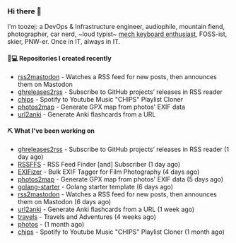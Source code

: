 ### Hi there 👋

I'm toozej: a DevOps & Infrastructure engineer, audiophile, mountain fiend, photographer, car nerd, ~loud typist~ [mech keyboard enthusiast](https://github.com/toozej/keebs), FOSS-ist, skier, PNW-er. Once in IT, always in IT.

#### 👨💻 Repositories I created recently

- [rss2mastodon](https://github.com/toozej/rss2mastodon) - Watches a RSS feed for new posts, then announces them on Mastodon
- [ghreleases2rss](https://github.com/toozej/ghreleases2rss) - Subscribe to GitHub projects’ releases in RSS reader
- [chips](https://github.com/toozej/chips) - Spotify to Youtube Music "CHIPS" Playlist Cloner
- [photos2map](https://github.com/toozej/photos2map) - Generate GPX map from photos' EXIF data
- [url2anki](https://github.com/toozej/url2anki) - Generate Anki flashcards from a URL

#### ⛏️ What I've been working on

- [ghreleases2rss](https://github.com/toozej/ghreleases2rss) - Subscribe to GitHub projects’ releases in RSS reader (1 day ago)
- [RSSFFS](https://github.com/toozej/RSSFFS) - RSS Feed Finder [and] Subscriber (1 day ago)
- [EXIFizer](https://github.com/toozej/EXIFizer) - Bulk EXIF Tagger for Film Photography (4 days ago)
- [photos2map](https://github.com/toozej/photos2map) - Generate GPX map from photos' EXIF data (5 days ago)
- [golang-starter](https://github.com/toozej/golang-starter) - Golang starter template (6 days ago)
- [rss2mastodon](https://github.com/toozej/rss2mastodon) - Watches a RSS feed for new posts, then announces them on Mastodon (6 days ago)
- [url2anki](https://github.com/toozej/url2anki) - Generate Anki flashcards from a URL (1 week ago)
- [travels](https://github.com/toozej/travels) - Travels and Adventures (4 weeks ago)
- [photos](https://github.com/toozej/photos) -  (1 month ago)
- [chips](https://github.com/toozej/chips) - Spotify to Youtube Music "CHIPS" Playlist Cloner (1 month ago)
